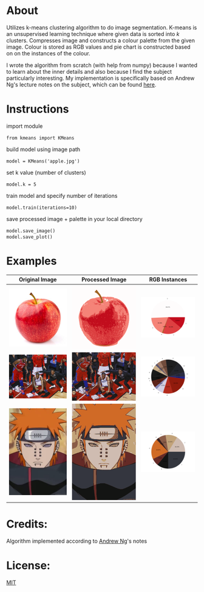 # About
  Utilizes k-means clustering algorithm to do image segmentation.
  K-means is an unsupervised learning technique where
  given data is sorted into *k* clusters.
  Compresses image and constructs a colour palette from
  the given image. Colour is stored as RGB values and pie 
  chart is constructed based on on the instances of the
  colour.
  
  I wrote the algorithm from scratch (with help from numpy) because I wanted to learn about the inner details and also because
  I find the subject particularly interesting. My implementation is specifically based on Andrew Ng's lecture notes on
  the subject, which can be found [here](notes/notes.pdf).
  
 # Instructions
  import module
 ```python3
 from kmeans import KMeans
 ```
 build model using image path
 ```python3
 model = KMeans('apple.jpg')
 ```
 set k value (number of clusters)
 ```python3
 model.k = 5
 ```
 train model and specify number of iterations
 ```python3
 model.train(iterations=10)
 ```
 save processed image + palette in your local directory
 ```python3
 model.save_image()
 model.save_plot()
 ```
  
# Examples
| Original Image        | Processed Image           | RGB Instances  |
| --------------------  | ------------------------- | ---------------|
|![apple](images/apple.jpg) | ![](examples/apple/60860f6b29b04b9abdc80943987291c7.png) | ![](examples/apple/ac869790dc514e7bb6830fba743e4162.png) |
|![kawhi](images/kawhi.jpg) | ![](examples/kawhi/4ee1a29c74474d04a555b28dffa01ab7.png)  | ![](examples/kawhi/4aaf86e3177c4cfe9e962812a8e0983f.png) |
|![pein](images/pein.jpg)   | ![](examples/pein/45524159151b4d60a238039ec9736260.png) | ![](examples/pein/6a2ae6cb0e424120bafd3792fab78f6c.png) |


# Credits:
Algorithm implemented according to [Andrew Ng](notes/notes.pdf)'s notes

# License:
[MIT](License)
